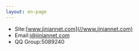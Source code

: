 ```yaml
---
layout: en-page
---
```


- Site:[www.jiniannet.com](//www.jiniannet.com)
- Email:i@jiniannet.com
- QQ Group:5089240
